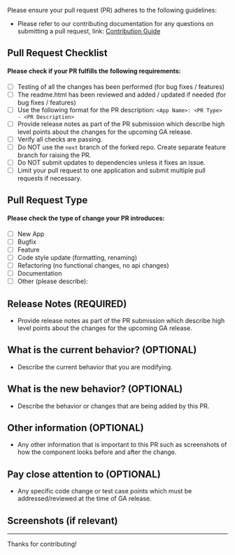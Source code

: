
Please ensure your pull request (PR) adheres to the following guidelines:

- Please refer to our contributing documentation for any questions on submitting a pull request, link: [Contribution Guide](https://github.com/phantomcyber/phantom-apps/blob/master/.github/CONTRIBUTING.md)

## Pull Request Checklist

#### Please check if your PR fulfills the following requirements:
- [ ] Testing of all the changes has been performed (for bug fixes / features)
- [ ] The readme.html has been reviewed and added / updated if needed (for bug fixes / features)
- [ ] Use the following format for the PR description: `<App Name>: <PR Type> - <PR Description>`
- [ ] Provide release notes as part of the PR submission which describe high level points about the changes for the upcoming GA release.
- [ ] Verify all checks are passing.
- [ ] Do NOT use the `next` branch of the forked repo. Create separate feature branch for raising the PR.
- [ ] Do NOT submit updates to dependencies unless it fixes an issue.
- [ ] Limit your pull request to one application and submit multiple pull requests if necessary.
## Pull Request Type

#### Please check the type of change your PR introduces:
- [ ] New App
- [ ] Bugfix
- [ ] Feature
- [ ] Code style update (formatting, renaming)
- [ ] Refactoring (no functional changes, no api changes)
- [ ] Documentation
- [ ] Other (please describe): 

## Release Notes (REQUIRED)
- Provide release notes as part of the PR submission which describe high level points about the changes for the upcoming GA release.

## What is the current behavior? (OPTIONAL)
- Describe the current behavior that you are modifying.

## What is the new behavior? (OPTIONAL)
- Describe the behavior or changes that are being added by this PR.


## Other information (OPTIONAL)
- Any other information that is important to this PR such as screenshots of how the component looks before and after the change.

## Pay close attention to (OPTIONAL)
- Any specific code change or test case points which must be addressed/reviewed at the time of GA release.

## Screenshots (if relevant)

---
Thanks for contributing!
